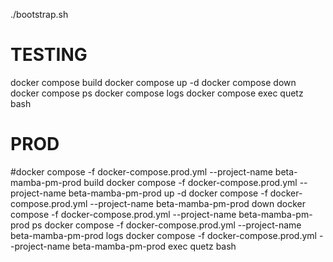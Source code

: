 ./bootstrap.sh

# TESTING

docker compose build
docker compose up -d
docker compose down
docker compose ps
docker compose logs
docker compose exec quetz bash

# PROD

#docker compose -f docker-compose.prod.yml --project-name beta-mamba-pm-prod build
docker compose -f docker-compose.prod.yml --project-name beta-mamba-pm-prod up -d
docker compose -f docker-compose.prod.yml --project-name beta-mamba-pm-prod down
docker compose -f docker-compose.prod.yml --project-name beta-mamba-pm-prod ps
docker compose -f docker-compose.prod.yml --project-name beta-mamba-pm-prod logs
docker compose -f docker-compose.prod.yml --project-name beta-mamba-pm-prod exec quetz bash

